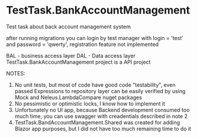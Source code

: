 # TestTask.BankAccountManagement
Test task about back account management system

after running migrations you can login by test manager with login = 'test' and password = 'qwerty', registration feature not implemented

BAL - business access layer
DAL - Data access layer
TestTask.BankAccountManagement project is a API project

NOTES:
1) No unit tests, but most of code have good code "testability", even passed Expressions to repository layer can be easily verified by using Mock and Neleus.LambdaCompare nuget packages
2) No pessimistic or optimistic locks, I know how to implement it
3) Unfortunately no UI app, because Backend development consumed too much time, you can use swagger with creadentials described in note 2
4) TestTask.BandAccountManagement.Shared was created for adding Blazor app purposes, but I did not have too much remaining  time to do it
